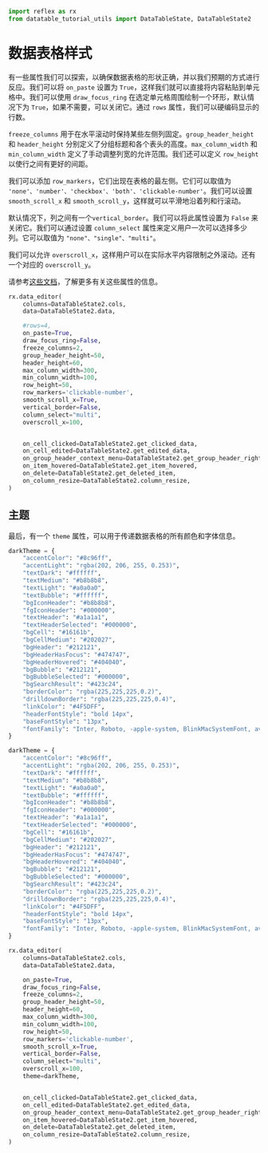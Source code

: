 ```python exec
import reflex as rx
from datatable_tutorial_utils import DataTableState, DataTableState2
```

# 数据表格样式


有一些属性我们可以探索，以确保数据表格的形状正确，并以我们预期的方式进行反应。我们可以将 `on_paste` 设置为 `True`，这样我们就可以直接将内容粘贴到单元格中。我们可以使用 `draw_focus_ring` 在选定单元格周围绘制一个环形，默认情况下为 `True`，如果不需要，可以关闭它。通过 `rows` 属性，我们可以硬编码显示的行数。

`freeze_columns` 用于在水平滚动时保持某些左侧列固定。`group_header_height` 和 `header_height` 分别定义了分组标题和各个表头的高度。`max_column_width` 和 `min_column_width` 定义了手动调整列宽的允许范围。我们还可以定义 `row_height` 以使行之间有更好的间距。

我们可以添加 `row_markers`，它们出现在表格的最左侧。它们可以取值为 `'none'、'number'、'checkbox'、'both'、'clickable-number'`。我们可以设置 `smooth_scroll_x` 和 `smooth_scroll_y`，这样就可以平滑地沿着列和行滚动。

默认情况下，列之间有一个`vertical_border`。我们可以将此属性设置为 `False` 来关闭它。我们可以通过设置 `column_select` 属性来定义用户一次可以选择多少列。它可以取值为 `"none"、"single"、"multi"`。

我们可以允许 `overscroll_x`，这样用户可以在实际水平内容限制之外滚动。还有一个对应的 `overscroll_y`。

请参考[这些文档](https://reflex.dev/docs/library/datadisplay/dataeditor/)，了解更多有关这些属性的信息。

```python demo
rx.data_editor(
    columns=DataTableState2.cols,
    data=DataTableState2.data,

    #rows=4,
    on_paste=True,
    draw_focus_ring=False,
    freeze_columns=2,
    group_header_height=50,
    header_height=60,
    max_column_width=300,
    min_column_width=100,
    row_height=50,
    row_markers='clickable-number',
    smooth_scroll_x=True,
    vertical_border=False,
    column_select="multi",
    overscroll_x=100,


    on_cell_clicked=DataTableState2.get_clicked_data,
    on_cell_edited=DataTableState2.get_edited_data,
    on_group_header_context_menu=DataTableState2.get_group_header_right_click,
    on_item_hovered=DataTableState2.get_item_hovered,
    on_delete=DataTableState2.get_deleted_item,
    on_column_resize=DataTableState2.column_resize,
)
```


## 主题

最后，有一个 `theme` 属性，可以用于传递数据表格的所有颜色和字体信息。

```python
darkTheme = {
    "accentColor": "#8c96ff",
    "accentLight": "rgba(202, 206, 255, 0.253)",
    "textDark": "#ffffff",
    "textMedium": "#b8b8b8",
    "textLight": "#a0a0a0",
    "textBubble": "#ffffff",
    "bgIconHeader": "#b8b8b8",
    "fgIconHeader": "#000000",
    "textHeader": "#a1a1a1",
    "textHeaderSelected": "#000000",
    "bgCell": "#16161b",
    "bgCellMedium": "#202027",
    "bgHeader": "#212121",
    "bgHeaderHasFocus": "#474747",
    "bgHeaderHovered": "#404040",
    "bgBubble": "#212121",
    "bgBubbleSelected": "#000000",
    "bgSearchResult": "#423c24",
    "borderColor": "rgba(225,225,225,0.2)",
    "drilldownBorder": "rgba(225,225,225,0.4)",
    "linkColor": "#4F5DFF",
    "headerFontStyle": "bold 14px",
    "baseFontStyle": "13px",
    "fontFamily": "Inter, Roboto, -apple-system, BlinkMacSystemFont, avenir next, avenir, segoe ui, helvetica neue, helvetica, Ubuntu, noto, arial, sans-serif",
}
```

```python exec
darkTheme = {
    "accentColor": "#8c96ff",
    "accentLight": "rgba(202, 206, 255, 0.253)",
    "textDark": "#ffffff",
    "textMedium": "#b8b8b8",
    "textLight": "#a0a0a0",
    "textBubble": "#ffffff",
    "bgIconHeader": "#b8b8b8",
    "fgIconHeader": "#000000",
    "textHeader": "#a1a1a1",
    "textHeaderSelected": "#000000",
    "bgCell": "#16161b",
    "bgCellMedium": "#202027",
    "bgHeader": "#212121",
    "bgHeaderHasFocus": "#474747",
    "bgHeaderHovered": "#404040",
    "bgBubble": "#212121",
    "bgBubbleSelected": "#000000",
    "bgSearchResult": "#423c24",
    "borderColor": "rgba(225,225,225,0.2)",
    "drilldownBorder": "rgba(225,225,225,0.4)",
    "linkColor": "#4F5DFF",
    "headerFontStyle": "bold 14px",
    "baseFontStyle": "13px",
    "fontFamily": "Inter, Roboto, -apple-system, BlinkMacSystemFont, avenir next, avenir, segoe ui, helvetica neue, helvetica, Ubuntu, noto, arial, sans-serif",
}
```

```python demo
rx.data_editor(
    columns=DataTableState2.cols,
    data=DataTableState2.data,

    on_paste=True,
    draw_focus_ring=False,
    freeze_columns=2,
    group_header_height=50,
    header_height=60,
    max_column_width=300,
    min_column_width=100,
    row_height=50,
    row_markers='clickable-number',
    smooth_scroll_x=True,
    vertical_border=False,
    column_select="multi",
    overscroll_x=100,
    theme=darkTheme,


    on_cell_clicked=DataTableState2.get_clicked_data,
    on_cell_edited=DataTableState2.get_edited_data,
    on_group_header_context_menu=DataTableState2.get_group_header_right_click,
    on_item_hovered=DataTableState2.get_item_hovered,
    on_delete=DataTableState2.get_deleted_item,
    on_column_resize=DataTableState2.column_resize,
)
```

